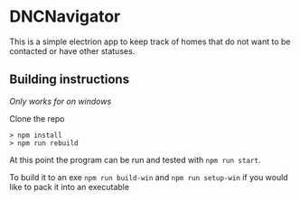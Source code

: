 # DNCNavigator

This is a simple electrion app to keep track of homes that do not want to be contacted or have other statuses.


## Building instructions
*Only works for on windows*

Clone the repo
```
> npm install
> npm run rebuild
```

At this point the program can be run and tested with ```npm run start```.

To build it to an exe ```npm run build-win``` and ```npm run setup-win``` if you would like to pack it into an executable
